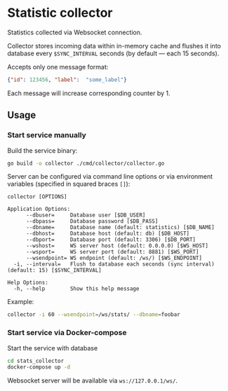 # Statistic collector

Statistics collected via Websocket connection.

Collector stores incoming data within in-memory cache and flushes it into database every `$SYNC_INTERVAL`
seconds (by default — each 15 seconds).

Accepts only one message format:
```json
{"id": 123456, "label":  "some_label"}
```
Each message will increase corresponding counter by 1.

## Usage

### Start service manually

Build the service binary:

```bash
go build -o collector ./cmd/collector/collector.go
```

Server can be configured via command line options or via environment variables (specified in 
squared braces `[]`):

```
collector [OPTIONS]

Application Options:
      --dbuser=     Database user [$DB_USER]
      --dbpass=     Database password [$DB_PASS]
      --dbname=     Database name (default: statistics) [$DB_NAME]
      --dbhost=     Database host (default: db) [$DB_HOST]
      --dbport=     Database port (default: 3306) [$DB_PORT]
      --wshost=     WS server host (default: 0.0.0.0) [$WS_HOST]
      --wsport=     WS server port (default: 8881) [$WS_PORT]
      --wsendpoint= WS endpoint (default: /ws/) [$WS_ENDPOINT]
  -i, --interval=   Flush to database each seconds (sync interval) (default: 15) [$SYNC_INTERVAL]

Help Options:
  -h, --help        Show this help message
```

Example:

```bash
collector -i 60 --wsendpoint=/ws/stats/ --dbname=foobar
```

### Start service via Docker-compose

Start the service with database
```bash
cd stats_collector
docker-compose up -d
```

Websocket server will be available via `ws://127.0.0.1/ws/`. 
